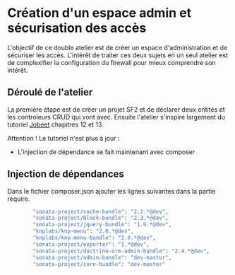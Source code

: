 Création d'un espace admin et sécurisation des accès
====================================================

L'objectif de ce double atelier est de créer un espace d'administration et de sécuriser les accès.
L'intérêt de traiter ces deux sujets en un seul atelier est de complexifier la configuration du firewall pour mieux comprendre son intérêt.

Déroulé de l'atelier
--------------------

La première étape est de créer un projet SF2 et de déclarer deux entités et les controleurs CRUD qui vont avec.
Ensuite l'atelier s'inspire largement du tutoriel [Jobeet](http://jobeet.thuau.fr/le-paquet-admin) chapitres 12 et 13.

Attention !
Le tutoriel n'est plus à jour :
- L'injection de dépendance se fait maintenant avec composer

Injection de dépendances
------------------------
Dans le fichier composer.json ajouter les lignes suivantes dans la partie require.
```php
        "sonata-project/cache-bundle": "2.2.*@dev",
        "sonata-project/block-bundle": "2.3.*@dev",
        "sonata-project/jquery-bundle": "1.9.*@dev",
        "knplabs/knp-menu": "2.0.*@dev",
        "knplabs/knp-menu-bundle": "2.0.*@dev",
        "sonata-project/exporter": "1.*@dev",
        "sonata-project/doctrine-orm-admin-bundle": "2.4.*@dev",
        "sonata-project/admin-bundle": "dev-master",
        "sonata-project/core-bundle": "dev-master"
```
